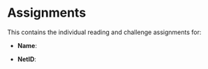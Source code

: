 Assignments
===========

This contains the individual reading and challenge assignments for:

- **Name**:

- **NetID**:

